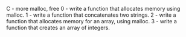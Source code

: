 C - more malloc, free
0 - write a function that allocates memory using malloc.
1 - write a function that concatenates two strings.
2 - write a function that allocates memory for an array, using malloc.
3 - write a function that creates an  array of integers.
